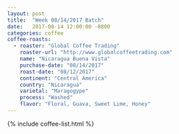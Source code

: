 ```yaml
---
layout: post
title:  "Week 08/14/2017 Batch"
date:   2017-08-14 12:00:00 -0800
categories: coffee
coffee-roasts:
  - roaster: "Global Coffee Trading"
    roaster-url: "http://www.globalcoffeetrading.com"
    name: "Nicaragua Buena Vista"
    purchase-date: "08/14/2017"
    roast-date: "08/12/2017"
    continent: "Central America"
    country: "Nicaragua"
    varietal: "Maragogype"
    process: "Washed"
    flavor: "Floral, Guava, Sweet Lime, Honey"
---
```


{% include coffee-list.html %}
